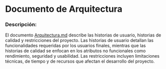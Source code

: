 # Documento de Arquitectura

### Descripción:

El documento [Arquitectura.md](./Arquitectura.md) describe las historias de usuario, historias de calidad y restricciones del proyecto. Las historias de usuario detallan las funcionalidades requeridas por los usuarios finales, mientras que las historias de calidad se enfocan en los atributos no funcionales como rendimiento, seguridad y usabilidad. Las restricciones incluyen limitaciones técnicas, de tiempo y de recursos que afectan el desarrollo del proyecto.
